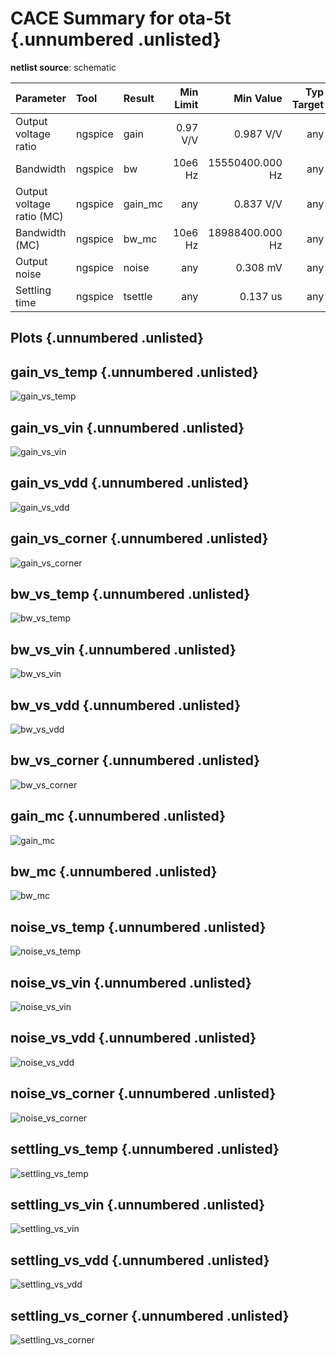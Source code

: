 
# CACE Summary for ota-5t {.unnumbered .unlisted}

**netlist source**: schematic

|      Parameter       |         Tool         |     Result      | Min Limit  |  Min Value   | Typ Target |  Typ Value   | Max Limit  |  Max Value   |  Status  |
| :------------------- | :------------------- | :-------------- | ---------: | -----------: | ---------: | -----------: | ---------: | -----------: | :------: |
| Output voltage ratio | ngspice              | gain                 |        0.97 V/V |  0.987 V/V |          any |  1.000 V/V |     1.03 V/V |  1.007 V/V |   Pass ✅    |
| Bandwidth            | ngspice              | bw                   |         10e6 Hz | 15550400.000 Hz |          any | 26912100.000 Hz |          any | 34052200.000 Hz |   Pass ✅    |
| Output voltage ratio (MC) | ngspice              | gain_mc              |             any |  0.837 V/V |          any |  1.010 V/V |          any |  1.185 V/V |   Pass ✅    |
| Bandwidth (MC)       | ngspice              | bw_mc                |         10e6 Hz | 18988400.000 Hz |          any | 26567100.000 Hz |          any | 29443100.000 Hz |   Pass ✅    |
| Output noise         | ngspice              | noise                |             any |   0.308 mV |          any |   0.371 mV |         1 mV |   0.454 mV |   Pass ✅    |
| Settling time        | ngspice              | tsettle              |             any |   0.137 us |          any |   0.144 us |        10 us |   0.156 us |   Pass ✅    |


## Plots {.unnumbered .unlisted}

## gain_vs_temp {.unnumbered .unlisted}

![gain_vs_temp](./cace/_docs/ota-5t/schematic/gain_vs_temp.png)

## gain_vs_vin {.unnumbered .unlisted}

![gain_vs_vin](./cace/_docs/ota-5t/schematic/gain_vs_vin.png)

## gain_vs_vdd {.unnumbered .unlisted}

![gain_vs_vdd](./cace/_docs/ota-5t/schematic/gain_vs_vdd.png)

## gain_vs_corner {.unnumbered .unlisted}

![gain_vs_corner](./cace/_docs/ota-5t/schematic/gain_vs_corner.png)

## bw_vs_temp {.unnumbered .unlisted}

![bw_vs_temp](./cace/_docs/ota-5t/schematic/bw_vs_temp.png)

## bw_vs_vin {.unnumbered .unlisted}

![bw_vs_vin](./cace/_docs/ota-5t/schematic/bw_vs_vin.png)

## bw_vs_vdd {.unnumbered .unlisted}

![bw_vs_vdd](./cace/_docs/ota-5t/schematic/bw_vs_vdd.png)

## bw_vs_corner {.unnumbered .unlisted}

![bw_vs_corner](./cace/_docs/ota-5t/schematic/bw_vs_corner.png)

## gain_mc {.unnumbered .unlisted}

![gain_mc](./cace/_docs/ota-5t/schematic/gain_mc.png)

## bw_mc {.unnumbered .unlisted}

![bw_mc](./cace/_docs/ota-5t/schematic/bw_mc.png)

## noise_vs_temp {.unnumbered .unlisted}

![noise_vs_temp](./cace/_docs/ota-5t/schematic/noise_vs_temp.png)

## noise_vs_vin {.unnumbered .unlisted}

![noise_vs_vin](./cace/_docs/ota-5t/schematic/noise_vs_vin.png)

## noise_vs_vdd {.unnumbered .unlisted}

![noise_vs_vdd](./cace/_docs/ota-5t/schematic/noise_vs_vdd.png)

## noise_vs_corner {.unnumbered .unlisted}

![noise_vs_corner](./cace/_docs/ota-5t/schematic/noise_vs_corner.png)

## settling_vs_temp {.unnumbered .unlisted}

![settling_vs_temp](./cace/_docs/ota-5t/schematic/settling_vs_temp.png)

## settling_vs_vin {.unnumbered .unlisted}

![settling_vs_vin](./cace/_docs/ota-5t/schematic/settling_vs_vin.png)

## settling_vs_vdd {.unnumbered .unlisted}

![settling_vs_vdd](./cace/_docs/ota-5t/schematic/settling_vs_vdd.png)

## settling_vs_corner {.unnumbered .unlisted}

![settling_vs_corner](./cace/_docs/ota-5t/schematic/settling_vs_corner.png)
